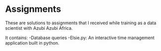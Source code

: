 # Assignments
These are solutions to assignments that I received while training as a data scientist with Azubi Azubi Africa. 

It contains:
-Database queries
-Elsie.py: An interactive time management application built in python.
